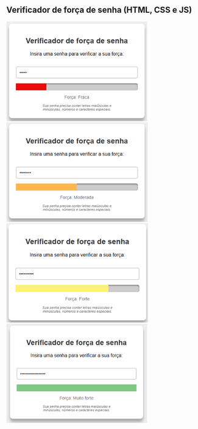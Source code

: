 ## Verificador de força de senha (HTML, CSS e JS)

<img src="https://github.com/hiranferretibaccos725/verificador-forca-de-senha/blob/main/readme-images/1.png" width="370" /> <img src="https://github.com/hiranferretibaccos725/verificador-forca-de-senha/blob/main/readme-images/2.png" width="371" /> 
<img src="https://github.com/hiranferretibaccos725/verificador-forca-de-senha/blob/main/readme-images/3.png" width="372" /> <img src="https://github.com/hiranferretibaccos725/verificador-forca-de-senha/blob/main/readme-images/4.png" width="370" /> 

